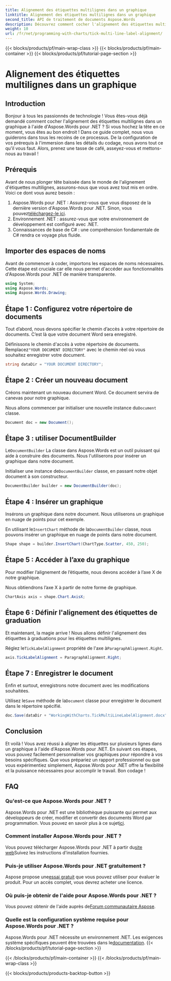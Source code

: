 ```yaml
---
title: Alignement des étiquettes multilignes dans un graphique
linktitle: Alignement des étiquettes multilignes dans un graphique
second_title: API de traitement de documents Aspose.Words
description: Découvrez comment cocher l'alignement des étiquettes multilignes dans un graphique à l'aide d'Aspose.Words pour .NET grâce à notre guide détaillé étape par étape. Parfait pour les développeurs de tous niveaux.
weight: 10
url: /fr/net/programming-with-charts/tick-multi-line-label-alignment/
---
```


{{< blocks/products/pf/main-wrap-class >}}
{{< blocks/products/pf/main-container >}}
{{< blocks/products/pf/tutorial-page-section >}}

# Alignement des étiquettes multilignes dans un graphique

## Introduction

Bonjour à tous les passionnés de technologie ! Vous êtes-vous déjà demandé comment cocher l'alignement des étiquettes multilignes dans un graphique à l'aide d'Aspose.Words pour .NET ? Si vous hochez la tête en ce moment, vous êtes au bon endroit ! Dans ce guide complet, nous vous guiderons dans tous les recoins de ce processus. De la configuration de vos prérequis à l'immersion dans les détails du codage, nous avons tout ce qu'il vous faut. Alors, prenez une tasse de café, asseyez-vous et mettons-nous au travail !

## Prérequis

Avant de nous plonger tête baissée dans le monde de l'alignement d'étiquettes multilignes, assurons-nous que vous avez tout mis en ordre. Voici ce dont vous aurez besoin :

1.  Aspose.Words pour .NET : Assurez-vous que vous disposez de la dernière version d'Aspose.Words pour .NET. Sinon, vous pouvez[téléchargez-le ici](https://releases.aspose.com/words/net/).
2. Environnement .NET : assurez-vous que votre environnement de développement est configuré avec .NET.
3. Connaissances de base de C# : une compréhension fondamentale de C# rendra ce voyage plus fluide.

## Importer des espaces de noms

Avant de commencer à coder, importons les espaces de noms nécessaires. Cette étape est cruciale car elle nous permet d'accéder aux fonctionnalités d'Aspose.Words pour .NET de manière transparente.

```csharp
using System;
using Aspose.Words;
using Aspose.Words.Drawing;
```

## Étape 1 : Configurez votre répertoire de documents

Tout d’abord, nous devons spécifier le chemin d’accès à votre répertoire de documents. C’est là que votre document Word sera enregistré.


 Définissons le chemin d'accès à votre répertoire de documents. Remplacez`"YOUR DOCUMENT DIRECTORY"` avec le chemin réel où vous souhaitez enregistrer votre document.

```csharp
string dataDir = "YOUR DOCUMENT DIRECTORY";
```

## Étape 2 : Créer un nouveau document

Créons maintenant un nouveau document Word. Ce document servira de canevas pour notre graphique.

 Nous allons commencer par initialiser une nouvelle instance du`Document` classe.

```csharp
Document doc = new Document();
```

## Étape 3 : utiliser DocumentBuilder

 Le`DocumentBuilder` La classe dans Aspose.Words est un outil puissant qui aide à construire des documents. Nous l'utiliserons pour insérer un graphique dans notre document.

 Initialiser une instance de`DocumentBuilder` classe, en passant notre objet document à son constructeur.

```csharp
DocumentBuilder builder = new DocumentBuilder(doc);
```

## Étape 4 : Insérer un graphique

Insérons un graphique dans notre document. Nous utiliserons un graphique en nuage de points pour cet exemple.

 En utilisant le`InsertChart` méthode de la`DocumentBuilder` classe, nous pouvons insérer un graphique en nuage de points dans notre document.

```csharp
Shape shape = builder.InsertChart(ChartType.Scatter, 450, 250);
```

## Étape 5 : Accéder à l’axe du graphique

Pour modifier l’alignement de l’étiquette, nous devons accéder à l’axe X de notre graphique.

Nous obtiendrons l’axe X à partir de notre forme de graphique.

```csharp
ChartAxis axis = shape.Chart.AxisX;
```

## Étape 6 : Définir l'alignement des étiquettes de graduation

Et maintenant, la magie arrive ! Nous allons définir l'alignement des étiquettes à graduations pour les étiquettes multilignes.

 Réglez le`TickLabelAlignment` propriété de l'axe à`ParagraphAlignment.Right`.

```csharp
axis.TickLabelAlignment = ParagraphAlignment.Right;
```

## Étape 7 : Enregistrer le document

Enfin et surtout, enregistrons notre document avec les modifications souhaitées.

 Utilisez le`Save` méthode de la`Document` classe pour enregistrer le document dans le répertoire spécifié.

```csharp
doc.Save(dataDir + "WorkingWithCharts.TickMultiLineLabelAlignment.docx");
```

## Conclusion

Et voilà ! Vous avez réussi à aligner les étiquettes sur plusieurs lignes dans un graphique à l'aide d'Aspose.Words pour .NET. En suivant ces étapes, vous pouvez facilement personnaliser vos graphiques pour répondre à vos besoins spécifiques. Que vous prépariez un rapport professionnel ou que vous expérimentiez simplement, Aspose.Words pour .NET offre la flexibilité et la puissance nécessaires pour accomplir le travail. Bon codage !

## FAQ

### Qu'est-ce que Aspose.Words pour .NET ?

 Aspose.Words pour .NET est une bibliothèque puissante qui permet aux développeurs de créer, modifier et convertir des documents Word par programmation. Vous pouvez en savoir plus à ce sujet[ici](https://reference.aspose.com/words/net/).

### Comment installer Aspose.Words pour .NET ?

 Vous pouvez télécharger Aspose.Words pour .NET à partir du[site web](https://releases.aspose.com/words/net/)Suivez les instructions d'installation fournies.

### Puis-je utiliser Aspose.Words pour .NET gratuitement ?

 Aspose propose une[essai gratuit](https://releases.aspose.com/) que vous pouvez utiliser pour évaluer le produit. Pour un accès complet, vous devrez acheter une licence.

### Où puis-je obtenir de l'aide pour Aspose.Words pour .NET ?

 Vous pouvez obtenir de l'aide auprès de[Forum communautaire Aspose](https://forum.aspose.com/c/words/8).

### Quelle est la configuration système requise pour Aspose.Words pour .NET ?

 Aspose.Words pour .NET nécessite un environnement .NET. Les exigences système spécifiques peuvent être trouvées dans le[documentation](https://reference.aspose.com/words/net/).
{{< /blocks/products/pf/tutorial-page-section >}}

{{< /blocks/products/pf/main-container >}}
{{< /blocks/products/pf/main-wrap-class >}}

{{< blocks/products/products-backtop-button >}}
